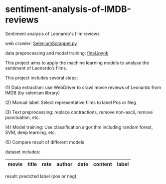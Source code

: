 # sentiment-analysis-of-IMDB-reviews
Sentiment analysis of Leonardo's film reviews

web crawler: [SeleniumScrapper.py](https://github.com/cxyim/sentiment-analysis-of-IMDB-reviews/blob/master/SeleniumScrapper.py)

data preprocessing and model training: [final.ipynb](https://github.com/cxyim/sentiment-analysis-of-IMDB-reviews/blob/master/final.ipynb)

This project aims to apply the machine learning models to analyse the sentiment of Leonardo’s films.

This project includes several steps:

(1) Data extraction: use WebDriver to crawl movie reviews of Leonardo from IMDB (by selenium library)

(2) Manual label: Select representative films to label Pos or Neg

(3) Text preprocessing: replace contractions, remove non-ascii, remove punctuation, etc.

(4) Model training: Use classification algorithm including random forest, SVM, deep learning, etc.

(5) Compare result of different models

dataset includes: 

| movie | title | rate | author | date | content | label |
| :-----| :-----|:-----|:-----|:-----|:-----|:-----|



result: predicted label (pos or neg)
